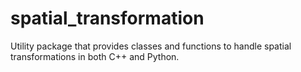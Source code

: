 # spatial_transformation

Utility package that provides classes and functions to handle spatial
transformations in both C++ and Python.
